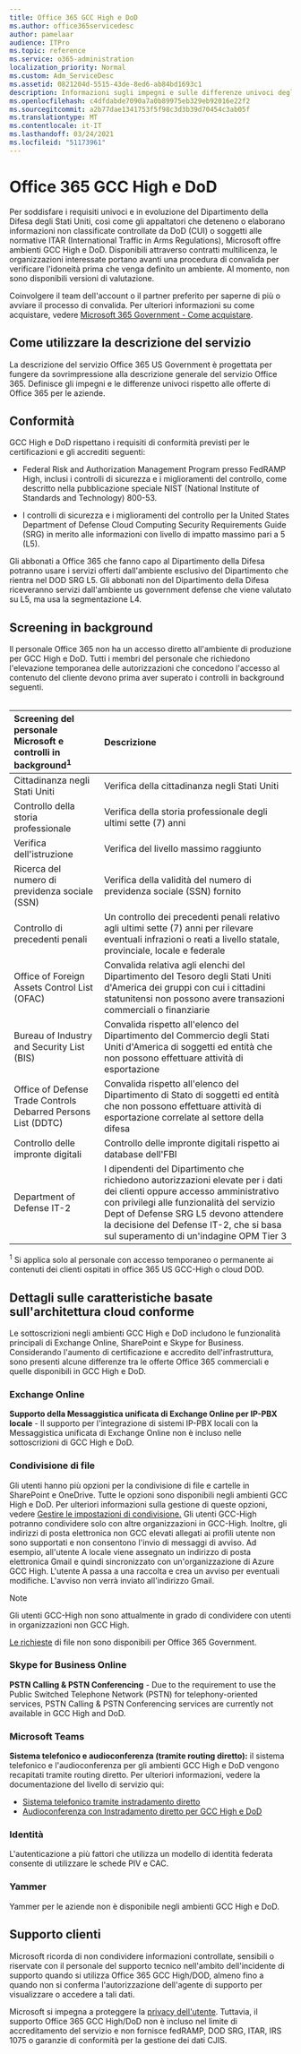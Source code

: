 ```yaml
---
title: Office 365 GCC High e DoD
ms.author: office365servicedesc
author: pamelaar
audience: ITPro
ms.topic: reference
ms.service: o365-administration
localization_priority: Normal
ms.custom: Adm_ServiceDesc
ms.assetid: 0821204d-5515-43de-8ed6-ab84bd1693c1
description: Informazioni sugli impegni e sulle differenze univoci degli ambienti Office 365 GCC High e DoD rispetto all'ambiente commerciale di Office 365.
ms.openlocfilehash: c4dfdabde7090a7a0b89975eb329eb92016e22f2
ms.sourcegitcommit: a2b77dae1341753f5f98c3d3b39d70454c3ab05f
ms.translationtype: MT
ms.contentlocale: it-IT
ms.lasthandoff: 03/24/2021
ms.locfileid: "51173961"
---
```

# <a name="office-365-gcc-high-and-dod"></a>Office 365 GCC High e DoD

Per soddisfare i requisiti univoci e in evoluzione del Dipartimento della Difesa degli Stati Uniti, così come gli appaltatori che deteneno o elaborano informazioni non classificate controllate da DoD (CUI) o soggetti alle normative ITAR (International Traffic in Arms Regulations), Microsoft offre ambienti GCC High e DoD. Disponibili attraverso contratti multilicenza, le organizzazioni interessate portano avanti una procedura di convalida per verificare l'idoneità prima che venga definito un ambiente. Al momento, non sono disponibili versioni di valutazione. 
  
Coinvolgere il team dell'account o il partner preferito per saperne di più o avviare il processo di convalida. Per ulteriori informazioni su come acquistare, vedere [Microsoft 365 Government - Come acquistare](./microsoft-365-government-how-to-buy.md).
  
## <a name="how-to-use-this-service-description"></a>Come utilizzare la descrizione del servizio

La descrizione del servizio Office 365 US Government è progettata per fungere da sovrimpressione alla descrizione generale del servizio Office 365. Definisce gli impegni e le differenze univoci rispetto alle offerte di Office 365 per le aziende.
  
## <a name="compliance"></a>Conformità

GCC High e DoD rispettano i requisiti di conformità previsti per le certificazioni e gli accrediti seguenti: 
  
- Federal Risk and Authorization Management Program presso FedRAMP High, inclusi i controlli di sicurezza e i miglioramenti del controllo, come descritto nella pubblicazione speciale NIST (National Institute of Standards and Technology) 800-53.
    
- I controlli di sicurezza e i miglioramenti del controllo per la United States Department of Defense Cloud Computing Security Requirements Guide (SRG) in merito alle informazioni con livello di impatto massimo pari a 5 (L5).
    
Gli abbonati a Office 365 che fanno capo al Dipartimento della Difesa potranno usare i servizi offerti dall'ambiente esclusivo del Dipartimento che rientra nel DOD SRG L5. Gli abbonati non del Dipartimento della Difesa riceveranno servizi dall'ambiente us government defense che viene valutato su L5, ma usa la segmentazione L4.
  
## <a name="background-screening"></a>Screening in background

Il personale Office 365 non ha un accesso diretto all'ambiente di produzione per GCC High e DoD. Tutti i membri del personale che richiedono l'elevazione temporanea delle autorizzazioni che concedono l'accesso al contenuto del cliente devono prima aver superato i controlli in background seguenti.<br><br>
  
| Screening del personale Microsoft e controlli in background<sup>1</sup> | Descrizione |
|:-----|:-----|
|Cittadinanza negli Stati Uniti  <br/> |Verifica della cittadinanza negli Stati Uniti  <br/> |
|Controllo della storia professionale  <br/> |Verifica della storia professionale degli ultimi sette (7) anni  <br/> |
|Verifica dell'istruzione  <br/> |Verifica del livello massimo raggiunto  <br/> |
|Ricerca del numero di previdenza sociale (SSN)  <br/> |Verifica della validità del numero di previdenza sociale (SSN) fornito  <br/> |
|Controllo di precedenti penali  <br/> |Un controllo dei precedenti penali relativo agli ultimi sette (7) anni per rilevare eventuali infrazioni o reati a livello statale, provinciale, locale e federale  <br/> |
|Office of Foreign Assets Control List (OFAC)  <br/> |Convalida relativa agli elenchi del Dipartimento del Tesoro degli Stati Uniti d'America dei gruppi con cui i cittadini statunitensi non possono avere transazioni commerciali o finanziarie  <br/> |
|Bureau of Industry and Security List (BIS)  <br/> |Convalida rispetto all'elenco del Dipartimento del Commercio degli Stati Uniti d'America di soggetti ed entità che non possono effettuare attività di esportazione  <br/> |
|Office of Defense Trade Controls Debarred Persons List (DDTC)  <br/> |Convalida rispetto all'elenco del Dipartimento di Stato di soggetti ed entità che non possono effettuare attività di esportazione correlate al settore della difesa  <br/> |
|Controllo delle impronte digitali  <br/> |Controllo delle impronte digitali rispetto ai database dell'FBI  <br/> |
|Department of Defense IT-2  <br/> |I dipendenti del Dipartimento che richiedono autorizzazioni elevate per i dati dei clienti oppure accesso amministrativo con privilegi alle funzionalità del servizio Dept of Defense SRG L5 devono attendere la decisione del Defense IT-2, che si basa sul superamento di un'indagine OPM Tier 3  <br/> |

<sup>1</sup> Si applica solo al personale con accesso temporaneo o permanente ai contenuti dei clienti ospitati in office 365 US GCC-High o cloud DOD.
## <a name="feature-nuances-based-on-compliant-cloud-architecture"></a>Dettagli sulle caratteristiche basate sull'architettura cloud conforme

Le sottoscrizioni negli ambienti GCC High e DoD includono le funzionalità principali di Exchange Online, SharePoint e Skype for Business. Considerando l'aumento di certificazione e accredito dell'infrastruttura, sono presenti alcune differenze tra le offerte Office 365 commerciali e quelle disponibili in GCC High e DoD.
  
### <a name="exchange-online"></a>Exchange Online

 **Supporto della Messaggistica unificata di Exchange Online per IP-PBX locale** - Il supporto per l'integrazione di sistemi IP-PBX locali con la Messaggistica unificata di Exchange Online non è incluso nelle sottoscrizioni di GCC High e DoD. 
  
### <a name="file-sharing"></a>Condivisione di file

Gli utenti hanno più opzioni per la condivisione di file e cartelle in SharePoint e OneDrive. Tutte le opzioni sono disponibili negli ambienti GCC High e DoD. Per ulteriori informazioni sulla gestione di queste opzioni, vedere [Gestire le impostazioni di condivisione.](/sharepoint/turn-external-sharing-on-or-off) Gli utenti GCC-High potranno condividere solo con altre organizzazioni in GCC-High. Inoltre, gli indirizzi di posta elettronica non GCC elevati allegati ai profili utente non sono supportati e non consentono l'invio di messaggi di avviso. Ad esempio, all'utente A locale viene assegnato un indirizzo di posta elettronica Gmail e quindi sincronizzato con un'organizzazione di Azure GCC High. L'utente A passa a una raccolta e crea un avviso per eventuali modifiche. L'avviso non verrà inviato all'indirizzo Gmail.

> [!NOTE]
> Gli utenti GCC-High non sono attualmente in grado di condividere con utenti in organizzazioni non GCC High.

[Le richieste](https://support.office.com/article/f54aa7f8-2589-4421-b351-d415fc3b83af) di file non sono disponibili per Office 365 Government.

### <a name="skype-for-business-online"></a>Skype for Business Online

 **PSTN Calling &amp; PSTN Conferencing** - Due to the requirement to use the Public Switched Telephone Network (PSTN) for telephony-oriented services, PSTN Calling &amp; PSTN Conferencing services are currently not available in GCC High and DoD.

### <a name="microsoft-teams"></a>Microsoft Teams

**Sistema telefonico e audioconferenza (tramite routing diretto):** il sistema telefonico e l'audioconferenza per gli ambienti GCC High e DoD vengono recapitati tramite routing diretto. Per ulteriori informazioni, vedere la documentazione del livello di servizio qui:

- [Sistema telefonico tramite instradamento diretto](/microsoftteams/here-s-what-you-get-with-phone-system)
- [Audioconferenza con Instradamento diretto per GCC High e DoD](/microsoftteams/audio-conferencing-with-direct-routing-for-gcch-and-dod)

### <a name="identity"></a>Identità

L'autenticazione a più fattori che utilizza un modello di identità federata consente di utilizzare le schede PIV e CAC.
  
### <a name="yammer"></a>Yammer

Yammer per le aziende non è disponibile negli ambienti GCC High e DoD.
  
## <a name="customer-support"></a>Supporto clienti

Microsoft ricorda di non condividere informazioni controllate, sensibili o riservate con il personale del supporto tecnico nell'ambito dell'incidente di supporto quando si utilizza Office 365 GCC High/DOD, almeno fino a quando non si conferma l'autorizzazione dell'agente di supporto per visualizzare o accedere a tali dati.

Microsoft si impegna a proteggere la [privacy dell'utente](https://privacy.microsoft.com/privacystatement). Tuttavia, il supporto Office 365 GCC High/DoD non è incluso nel limite di accreditamento del servizio e non fornisce fedRAMP, DOD SRG, ITAR, IRS 1075 o garanzie di conformità per la gestione dei dati CJIS.